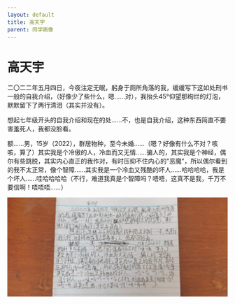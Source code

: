```yaml
---
layout: default
title: 高天宇
parent: 同学画像
---
```


# 高天宇

二〇二二年五月四日，今夜注定无眠，躬身于厕所角落的我，缓缓写下这如处刑书一般的自我介绍，（好像少了些什么，嗯……对），我抬头45°仰望那绚烂的灯泡，默默留下了两行清泪（其实并没有）。

想起七年级开头的自我介绍和现在的处……不，也是自我介绍，这种东西简直不要害羞死人，我都没脸看。

额……男，15岁（2022），群居物种，至今未婚……（嗯？好像有什么不对？咳咳，算了）其实我是个冷傲的人，冷血而又无情……骗人的，其实我是个神经，偶尔有些跳脱，其实内心直正的我作对，有时压抑不住内心的"恶魔"，所以偶尔看到的我不太正常，像个智障……其实我是一个冷血又残酷的坏人……哈哈哈哈，我是个坏人……哇哈哈哈哈（不行，难道我真是个智障吗？唔唔，这真不是我，千万不要信啊！唔唔唔……）

![高天宇自我介绍](/photos/高天宇.jpg)

